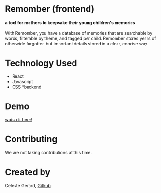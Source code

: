 # Remomber (frontend)
#### a tool for mothers to keepsake their young children's memories ####

With Remomber, you have a database of memories that are searchable by words, filterable by theme, and tagged per child. Remomber stores years of otherwide forgotten but important details stored in a clear, concise way. 

# Technology Used
  * React
  * Javascript
  * CSS
   *[backend](https://github.com/celestegerard/remomber_b)

# Demo
[watch it here!](https://www.youtube.com/watch?v=ZIZvbi9XrBE&feature=youtu.be)

# Contributing
We are not taking contributions at this time.

# Created by
Celeste Gerard, [Github](https://github.com/celestegerard)

